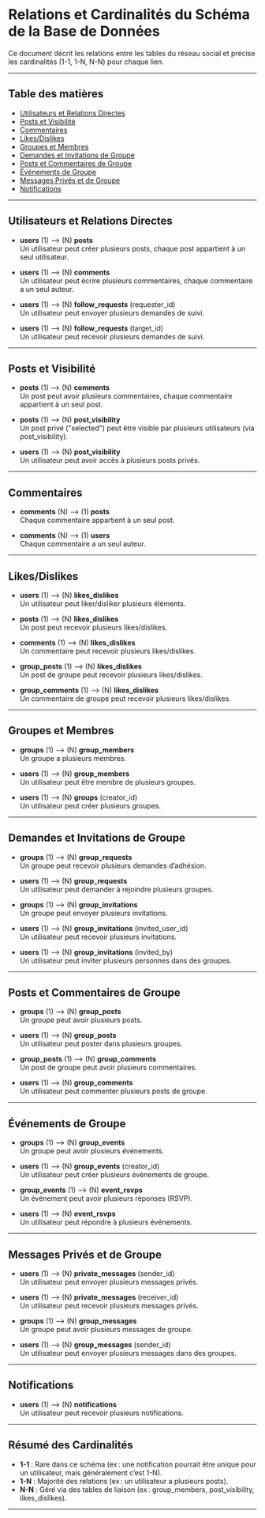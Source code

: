 # Relations et Cardinalités du Schéma de la Base de Données

Ce document décrit les relations entre les tables du réseau social et précise les cardinalités (1-1, 1-N, N-N) pour chaque lien.

---

## Table des matières

- [Utilisateurs et Relations Directes](#utilisateurs-et-relations-directes)
- [Posts et Visibilité](#posts-et-visibilité)
- [Commentaires](#commentaires)
- [Likes/Dislikes](#likesdislikes)
- [Groupes et Membres](#groupes-et-membres)
- [Demandes et Invitations de Groupe](#demandes-et-invitations-de-groupe)
- [Posts et Commentaires de Groupe](#posts-et-commentaires-de-groupe)
- [Événements de Groupe](#événements-de-groupe)
- [Messages Privés et de Groupe](#messages-privés-et-de-groupe)
- [Notifications](#notifications)

---

## Utilisateurs et Relations Directes

- **users** (1) ⟶ (N) **posts**  
  Un utilisateur peut créer plusieurs posts, chaque post appartient à un seul utilisateur.

- **users** (1) ⟶ (N) **comments**  
  Un utilisateur peut écrire plusieurs commentaires, chaque commentaire a un seul auteur.

- **users** (1) ⟶ (N) **follow_requests** (requester_id)  
  Un utilisateur peut envoyer plusieurs demandes de suivi.

- **users** (1) ⟶ (N) **follow_requests** (target_id)  
  Un utilisateur peut recevoir plusieurs demandes de suivi.

---

## Posts et Visibilité

- **posts** (1) ⟶ (N) **comments**  
  Un post peut avoir plusieurs commentaires, chaque commentaire appartient à un seul post.

- **posts** (1) ⟶ (N) **post_visibility**  
  Un post privé ("selected") peut être visible par plusieurs utilisateurs (via post_visibility).

- **users** (1) ⟶ (N) **post_visibility**  
  Un utilisateur peut avoir accès à plusieurs posts privés.

---

## Commentaires

- **comments** (N) ⟶ (1) **posts**  
  Chaque commentaire appartient à un seul post.

- **comments** (N) ⟶ (1) **users**  
  Chaque commentaire a un seul auteur.

---

## Likes/Dislikes

- **users** (1) ⟶ (N) **likes_dislikes**  
  Un utilisateur peut liker/disliker plusieurs éléments.

- **posts** (1) ⟶ (N) **likes_dislikes**  
  Un post peut recevoir plusieurs likes/dislikes.

- **comments** (1) ⟶ (N) **likes_dislikes**  
  Un commentaire peut recevoir plusieurs likes/dislikes.

- **group_posts** (1) ⟶ (N) **likes_dislikes**  
  Un post de groupe peut recevoir plusieurs likes/dislikes.

- **group_comments** (1) ⟶ (N) **likes_dislikes**  
  Un commentaire de groupe peut recevoir plusieurs likes/dislikes.

---

## Groupes et Membres

- **groups** (1) ⟶ (N) **group_members**  
  Un groupe a plusieurs membres.

- **users** (1) ⟶ (N) **group_members**  
  Un utilisateur peut être membre de plusieurs groupes.

- **users** (1) ⟶ (N) **groups** (creator_id)  
  Un utilisateur peut créer plusieurs groupes.

---

## Demandes et Invitations de Groupe

- **groups** (1) ⟶ (N) **group_requests**  
  Un groupe peut recevoir plusieurs demandes d’adhésion.

- **users** (1) ⟶ (N) **group_requests**  
  Un utilisateur peut demander à rejoindre plusieurs groupes.

- **groups** (1) ⟶ (N) **group_invitations**  
  Un groupe peut envoyer plusieurs invitations.

- **users** (1) ⟶ (N) **group_invitations** (invited_user_id)  
  Un utilisateur peut recevoir plusieurs invitations.

- **users** (1) ⟶ (N) **group_invitations** (invited_by)  
  Un utilisateur peut inviter plusieurs personnes dans des groupes.

---

## Posts et Commentaires de Groupe

- **groups** (1) ⟶ (N) **group_posts**  
  Un groupe peut avoir plusieurs posts.

- **users** (1) ⟶ (N) **group_posts**  
  Un utilisateur peut poster dans plusieurs groupes.

- **group_posts** (1) ⟶ (N) **group_comments**  
  Un post de groupe peut avoir plusieurs commentaires.

- **users** (1) ⟶ (N) **group_comments**  
  Un utilisateur peut commenter plusieurs posts de groupe.

---

## Événements de Groupe

- **groups** (1) ⟶ (N) **group_events**  
  Un groupe peut avoir plusieurs événements.

- **users** (1) ⟶ (N) **group_events** (creator_id)  
  Un utilisateur peut créer plusieurs événements de groupe.

- **group_events** (1) ⟶ (N) **event_rsvps**  
  Un événement peut avoir plusieurs réponses (RSVP).

- **users** (1) ⟶ (N) **event_rsvps**  
  Un utilisateur peut répondre à plusieurs événements.

---

## Messages Privés et de Groupe

- **users** (1) ⟶ (N) **private_messages** (sender_id)  
  Un utilisateur peut envoyer plusieurs messages privés.

- **users** (1) ⟶ (N) **private_messages** (receiver_id)  
  Un utilisateur peut recevoir plusieurs messages privés.

- **groups** (1) ⟶ (N) **group_messages**  
  Un groupe peut avoir plusieurs messages de groupe.

- **users** (1) ⟶ (N) **group_messages** (sender_id)  
  Un utilisateur peut envoyer plusieurs messages dans des groupes.

---

## Notifications

- **users** (1) ⟶ (N) **notifications**  
  Un utilisateur peut recevoir plusieurs notifications.

---

## Résumé des Cardinalités

- **1-1** : Rare dans ce schéma (ex : une notification pourrait être unique pour un utilisateur, mais généralement c’est 1-N).
- **1-N** : Majorité des relations (ex : un utilisateur a plusieurs posts).
- **N-N** : Géré via des tables de liaison (ex : group_members, post_visibility, likes_dislikes).

---